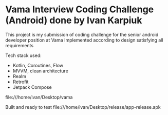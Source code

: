 # Vama Interview Coding Challenge (Android) done by Ivan Karpiuk

This project is my submission of coding challenge for the senior android developer position at Vama
Implemented according to design satisfying all requirements

Tech stack used:
* Kotlin, Coroutines, Flow
* MVVM, clean architecture
* Realm
* Retrofit
* Jetpack Compose

 file:///home/ivan/Desktop/vama
 
 Built and ready to test file:///home/ivan/Desktop/release/app-release.apk

